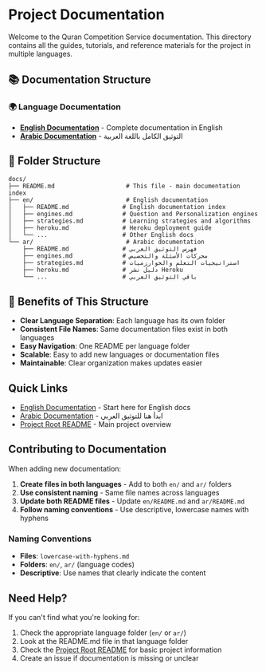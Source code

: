 # Project Documentation

Welcome to the Quran Competition Service documentation. This directory contains all the guides, tutorials, and reference materials for the project in multiple languages.

## 📚 Documentation Structure

### 🌍 Language Documentation
- **[English Documentation](./en/README.md)** - Complete documentation in English
- **[Arabic Documentation](./ar/README.md)** - التوثيق الكامل باللغة العربية

## 📁 Folder Structure

```
docs/
├── README.md                    # This file - main documentation index
├── en/                          # English documentation
│   ├── README.md               # English documentation index
│   ├── engines.md              # Question and Personalization engines
│   ├── strategies.md           # Learning strategies and algorithms
│   ├── heroku.md               # Heroku deployment guide
│   └── ...                     # Other English docs
└── ar/                          # Arabic documentation
    ├── README.md               # فهرس التوثيق العربي
    ├── engines.md              # محركات الأسئلة والتخصيص
    ├── strategies.md           # استراتيجيات التعلم والخوارزميات
    ├── heroku.md               # دليل نشر Heroku
    └── ...                     # باقي التوثيق العربي
```

## 🎯 Benefits of This Structure

- **Clear Language Separation**: Each language has its own folder
- **Consistent File Names**: Same documentation files exist in both languages
- **Easy Navigation**: One README per language folder
- **Scalable**: Easy to add new languages or documentation files
- **Maintainable**: Clear organization makes updates easier

## Quick Links

- [English Documentation](./en/README.md) - Start here for English docs
- [Arabic Documentation](./ar/README.md) - ابدأ هنا للتوثيق العربي
- [Project Root README](../README.md) - Main project overview

## Contributing to Documentation

When adding new documentation:

1. **Create files in both languages** - Add to both `en/` and `ar/` folders
2. **Use consistent naming** - Same file names across languages
3. **Update both README files** - Update `en/README.md` and `ar/README.md`
4. **Follow naming conventions** - Use descriptive, lowercase names with hyphens

### Naming Conventions

- **Files**: `lowercase-with-hyphens.md`
- **Folders**: `en/`, `ar/` (language codes)
- **Descriptive**: Use names that clearly indicate the content

## Need Help?

If you can't find what you're looking for:

1. Check the appropriate language folder (`en/` or `ar/`)
2. Look at the README.md file in that language folder
3. Check the [Project Root README](../README.md) for basic project information
4. Create an issue if documentation is missing or unclear 